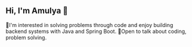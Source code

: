 ## Hi, I'm Amulya 👋
🔭I'm interested in solving problems through code and enjoy building backend systems with Java and Spring Boot.
🌱Open to talk about coding, problem solving.
<!--
**nalla-amulya02/nalla-amulya02** is a ✨ _special_ ✨ repository because its `README.md` (this file) appears on your GitHub profile.

Here are some ideas to get you started:

- 🔭 I’m currently working on ...
- 🌱 I’m currently learning ...
- 👯 I’m looking to collaborate on ...
- 🤔 I’m looking for help with ...
- 💬 Ask me about ...
- 📫 How to reach me: ...
- 😄 Pronouns: ...
- ⚡ Fun fact: ...
-->
